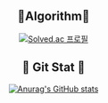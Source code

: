<div align='center'>
 
 ## 📏Algorithm📏
[![Solved.ac
프로필](http://mazassumnida.wtf/api/v2/generate_badge?boj=ljg0610)](https://solved.ac/ljg0610)

## 👋 Git Stat 👋
[![Anurag's GitHub stats](https://github-readme-stats.vercel.app/api?username=ljg0610)](https://github.com/ljg0610/github-readme-stats)
</div>
